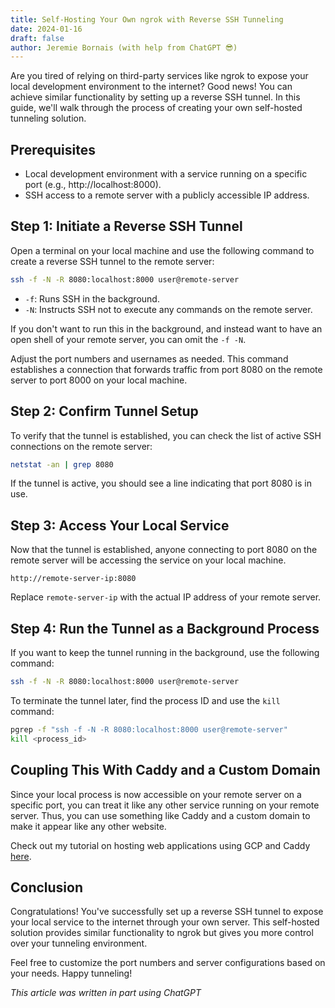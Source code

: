 ```yaml
---
title: Self-Hosting Your Own ngrok with Reverse SSH Tunneling
date: 2024-01-16
draft: false
author: Jeremie Bornais (with help from ChatGPT 😎)
--- 
```


Are you tired of relying on third-party services like ngrok to expose your local development environment to the internet? Good news! You can achieve similar functionality by setting up a reverse SSH tunnel. In this guide, we'll walk through the process of creating your own self-hosted tunneling solution.

## Prerequisites

- Local development environment with a service running on a specific port (e.g., http://localhost:8000).
- SSH access to a remote server with a publicly accessible IP address.

## Step 1: Initiate a Reverse SSH Tunnel

Open a terminal on your local machine and use the following command to create a reverse SSH tunnel to the remote server:

```bash
ssh -f -N -R 8080:localhost:8000 user@remote-server
```

- `-f`: Runs SSH in the background.
- `-N`: Instructs SSH not to execute any commands on the remote server.

If you don't want to run this in the background, and instead want to have an open shell of your remote server, you can omit the `-f -N`.

Adjust the port numbers and usernames as needed. This command establishes a connection that forwards traffic from port 8080 on the remote server to port 8000 on your local machine.

## Step 2: Confirm Tunnel Setup

To verify that the tunnel is established, you can check the list of active SSH connections on the remote server:

```bash
netstat -an | grep 8080
```

If the tunnel is active, you should see a line indicating that port 8080 is in use.

## Step 3: Access Your Local Service

Now that the tunnel is established, anyone connecting to port 8080 on the remote server will be accessing the service on your local machine.

```plaintext
http://remote-server-ip:8080
```

Replace `remote-server-ip` with the actual IP address of your remote server.

## Step 4: Run the Tunnel as a Background Process

If you want to keep the tunnel running in the background, use the following command:

```bash
ssh -f -N -R 8080:localhost:8000 user@remote-server
```

To terminate the tunnel later, find the process ID and use the `kill` command:

```bash
pgrep -f "ssh -f -N -R 8080:localhost:8000 user@remote-server"
kill <process_id>
```
## Coupling This With Caddy and a Custom Domain

Since your local process is now accessible on your remote server on a specific port, you can treat it like any other service running on your remote server. Thus, you can use something like Caddy and a custom domain to make it appear like any other website.

Check out my tutorial on hosting web applications using GCP and Caddy [here](https://blog.bornais.ca/posts/2023-10-18-gcp-caddy-tutorial/).

## Conclusion

Congratulations! You've successfully set up a reverse SSH tunnel to expose your local service to the internet through your own server. This self-hosted solution provides similar functionality to ngrok but gives you more control over your tunneling environment.

Feel free to customize the port numbers and server configurations based on your needs. Happy tunneling!

*This article was written in part using ChatGPT*
